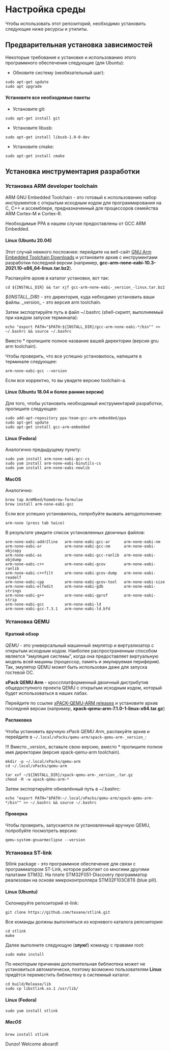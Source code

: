 Настройка среды
=================

Чтобы использовать этот репозиторий, необходимо установить следующие ниже ресурсы и утилиты.

## Предварительная установка зависимостей

Некоторые требования к установке и использованию этого программного обеспечения следующие (для Ubuntu):

- Обновите систему (необязательный шаг):
```
sudo apt-get update
sudo apt upgrade
```

#### Установите все необходимые пакеты

- Установите git:
```
sudo apt-get install git
```

- Установите libusb:
```
sudo apt-get install libusb-1.0-0-dev
```

- Установите cmake:
```
sudo apt-get install cmake
```

## Установка инструментария разработки

### Установка ARM developer toolchain

ARM GNU Embedded Toolchain - это готовый к использованию набор инструментов с открытым исходным кодом для программирования на C, C++ и ассемблере, предназначенный для процессоров семейства ARM Cortex-M и Cortex-R.

Необходимые PPA в нашем случае предоставлены от GCC ARM Embedded.

#### Linux (Ubuntu 20.04)

Этот случай немного посложнее: перейдите на веб-сайт [GNU Arm Embedded Toolchain Downloads](https://developer.arm.com/tools-and-software/open-source-software/developer-tools/gnu-toolchain/gnu-rm/downloads) и установите архив с инструментами разработки последней версии (например, **gcc-arm-none-eabi-10.3-2021.10-x86_64-linux.tar.bz2**).

Распакуйте архив в каталог установки, вот так:

```
cd ${INSTALL_DIR} && tar xjf gcc-arm-none-eabi-_version_-linux.tar.bz2
```

*${INSTALL_DIR}* - это директория, куда небходимо установить ваши файлы.
*\_version\_* - это версия arm toolchain.

Затем экспортируйте путь в файл \~/.bashrc (shell-скрипт, выполняемый при каждом запуске терминала):

```
echo "export PATH="$PATH:${INSTALL_DIR}/gcc-arm-none-eabi-*/bin"" >> ~/.bashrc && source ~/.bashrc
```

Вместо \* пропишите полное название вашей директории (версия gnu arm toolchain).

Чтобы проверить, что все успешно установилось, напишите в терминале следующее:

```
arm-none-eabi-gcc --version
```

Если все корректно, то вы увидете версию toolchain-а.

#### Linux (Ubuntu 18.04 и более ранние версии)

Для того, чтобы установить необходимый инструментарий разработки, пропишите следующее:

```
sudo add-apt-repository ppa:team-gcc-arm-embedded/ppa
sudo apt-get update
sudo apt-get install gcc-arm-embedded
```

#### Linux (Fedora)

Аналогично предыдущему пункту:

```
sudo yum install arm-none-eabi-gcc-cs
sudo yum install arm-none-eabi-binutils-cs
sudo yum install arm-none-eabi-newlib
```

#### MacOS

Аналогично:

```
brew tap ArmMbed/homebrew-formulae
brew install arm-none-eabi-gcc
```

Если все успешно установилось, попробуйте вызвать автодополнение:

```
arm-none (press tab twice)
```

В результате увидите список установленных двоичных файлов:

```
arm-none-eabi-addr2line   arm-none-eabi-gcc-ar      arm-none-eabi-nm
arm-none-eabi-ar          arm-none-eabi-gcc-nm      arm-none-eabi-objcopy
arm-none-eabi-as          arm-none-eabi-gcc-ranlib  arm-none-eabi-objdump
arm-none-eabi-c++         arm-none-eabi-gcov        arm-none-eabi-ranlib
arm-none-eabi-c++filt     arm-none-eabi-gcov-dump   arm-none-eabi-readelf
arm-none-eabi-cpp         arm-none-eabi-gcov-tool   arm-none-eabi-size
arm-none-eabi-elfedit     arm-none-eabi-gdb         arm-none-eabi-strings
arm-none-eabi-g++         arm-none-eabi-gprof       arm-none-eabi-strip
arm-none-eabi-gcc         arm-none-eabi-ld
arm-none-eabi-gcc-7.3.1   arm-none-eabi-ld.bfd
```

### Установка QEMU

#### Краткий обзор

*QEMU* - это универсальный машинный эмулятор и виртуализатор с открытым исходным кодом. Наиболее распространенным способом является “эмуляция системы”, когда она предоставляет виртуальную модель всей машины (процессор, память и эмулируемая периферия). Так, эмулятор QEMU может быть использован даже для запуска гостевой ОС.

**xPack QEMU Arm** - кроссплатформенный двоичный дистрибутив общедоступного проекта QEMU с открытым исходным кодом, который будет использоваться в наших лабах.

Перейдите по ссылке [xPACK-QEMU-ARM releases](https://github.com/xpack-dev-tools/qemu-arm-xpack/releases/) и установите архив последней версии (например, **xpack-qemu-arm-7.1.0-1-linux-x64.tar.gz**)

#### Распаковка

Чтобы установить вручную *xPack QEMU Arm*, распакуйте архив и перейдите в `~/.local/xPacks/qemu-arm/xpack-qemu-arm-_version_`:

!!! Вместо *\_version\_* вставьте свою версию, вместо \* пропишите полное имя директории (версия xpack-qemu-arm toolchain).

```
mkdir -p ~/.local/xPacks/qemu-arm
cd ~/.local/xPacks/qemu-arm

tar xvf ~/${INSTALL_DIR}/xpack-qemu-arm-_version_.tar.gz
chmod -R -w xpack-qemu-arm-*
```

Затем экспортируйте обновлённый путь в \~/.bashrc:

```
echo "export PATH="$PATH:~/.local/xPacks/qemu-arm/xpack-qemu-arm-*/bin"" >> ~/.bashrc && source ~/.bashrc
```

#### Проверка

Чтобы проверить, запускается ли установленный вручную QEMU, попробуйте посмотреть версию:

```
qemu-system-gnuarmeclipse --version
```

### Установка ST-link

Stlink package - это программное обеспечение для связи с программатором ST-Link, которое работает со многими другими палатами STM32. На плате STM32F051-Discovery программатор реализован на основе микроконтроллера STM32F103C8T6 (blue pill).

#### Linux (Ubuntu)

Склонируйте репозиторий st-link:

```
git clone https://github.com/texane/stlink.git
```

Все команды должны выполняться из корневого каталога репозитория:

```
cd stlink
make
```

Далее выполните следующую (**злую!**) команду с правами root:

```
sudo make install
```

По некоторым причинам дополнительная библиотека может не установиться автоматически, поэтому возможно пользователям **Linux** придётся переместить библиотеку в системный каталог.

```
cd build/Release/lib
sudo cp libstlink.so.1 /usr/lib/
```

#### Linux (Fedora)

```
sudo yum install stlink
```

##### MacOS
```
brew install stlink
```

Dunzo! Welcome aboard!
